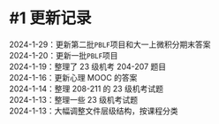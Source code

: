 # #1 更新记录

2024-1-29：更新第二批`PBLF`项目和大一上微积分期末答案  
2024-1-20：更新一批`PBLF`项目  
2024-1-19：整理了 23 级机考 204-207 题目  
2024-1-16：更新心理 MOOC 的答案  
2024-1-14：整理 208-211 的 23 级机考试题  
2024-1-13：整理一些 23 级机考试题  
2024-1-13：大幅调整文件层级结构，按课程分类
